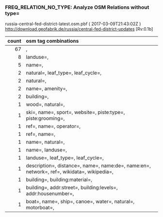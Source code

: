  
### FREQ_RELATION_NO_TYPE: Analyze OSM Relations without type= 
russia-central-fed-district-latest.osm.pbf ( 2017-03-09T21:43:02Z ) http://download.geofabrik.de/russia/central-fed-district-updates [Rv:0.1b]
 
|  count  |  osm tag combinations 
|  -----: | :---------------------------
|     67  |  , 
|      8  |  landuse=, 
|      5  |  name=, 
|      2  |  natural=, leaf_type=, leaf_cycle=, 
|      2  |  natural=, 
|      2  |  name=, amenity=, 
|      2  |  building=, 
|      1  |  wood=, natural=, 
|      1  |  ski=, name=, sport=, website=, piste:type=, piste:grooming=, 
|      1  |  ref=, name=, operator=, 
|      1  |  ref=, name=, 
|      1  |  name=, natural=, 
|      1  |  name=, landuse=, 
|      1  |  landuse=, leaf_type=, leaf_cycle=, 
|      1  |  description=, distance=, name=, name:de=, name:en=, network=, ref=, wikidata=, wikipedia=, 
|      1  |  building=, building:material=, 
|      1  |  building=, addr:street=, building:levels=, addr:housenumber=, 
|      1  |  boat=, name=, ship=, canoe=, water=, natural=, motorboat=, 
 
